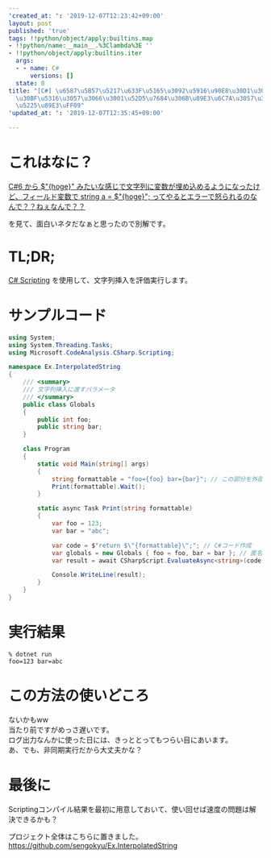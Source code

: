 ```yaml
---
'created_at: ': '2019-12-07T12:23:42+09:00'
layout: post
published: 'true'
tags: !!python/object/apply:builtins.map
- !!python/name:__main__.%3Clambda%3E ''
- !!python/object/apply:builtins.iter
  args:
  - - name: C#
      versions: []
  state: 0
title: "[C#] \u6587\u5B57\u5217\u633F\u5165\u3092\u5916\u90E8\u30D1\u30E9\u30E1\u30FC\
  \u30BF\u5316\u3057\u3066\u3001\u52D5\u7684\u306B\u89E3\u6C7A\u3057\u305F\u3044\uFF08\
  \u5225\u89E3\uFF09"
'updated_at: ': '2019-12-07T12:35:45+09:00'

---
```

# これはなに？  
  
[C#6 から $"{hoge}" みたいな感じで文字列に変数が埋め込めるようになったけど、フィールド変数で string a = $"{hoge}"; ってやるとエラーで怒られるのなんで？？ねぇなんで？？](https://qiita.com/divideby_zero/items/70fb77fca07fd9e4fac1)  
  
を見て、面白いネタだなぁと思ったので別解です。  
  
# TL;DR;  
  
[C# Scripting](https://www.nuget.org/packages/Microsoft.CodeAnalysis.CSharp.Scripting/3.5.0-beta1-final) を使用して、文字列挿入を評価実行します。  
  
# サンプルコード  
  
```c#
using System;
using System.Threading.Tasks;
using Microsoft.CodeAnalysis.CSharp.Scripting;

namespace Ex.InterpolatedString
{
    /// <summary>
    /// 文字列挿入に渡すパラメータ
    /// </summary>    
    public class Globals
    {
        public int foo;
        public string bar;
    }

    class Program
    {
        static void Main(string[] args)
        {
            string formattable = "foo={foo} bar={bar}"; // この部分を外部の設定ファイル等にする
            Print(formattable).Wait();
        }

        static async Task Print(string formattable)
        {
            var foo = 123;
            var bar = "abc";

            var code = $"return $\"{formattable}\";"; // C#コード作成
            var globals = new Globals { foo = foo, bar = bar }; // 匿名型にしたいけれど、アクセスできないのでこうしてます
            var result = await CSharpScript.EvaluateAsync<string>(code, globals: globals);

            Console.WriteLine(result);
        }
    }
}
```  
  
  
# 実行結果  
  
```shell-session
% dotnet run
foo=123 bar=abc
```  
  
# この方法の使いどころ  
  
ないかもww  
当たり前ですがめっさ遅いです。  
ログ出力なんかに使った日には、きっととってもつらい目にあいます。  
あ、でも、非同期実行だから大丈夫かな？  
  
  
# 最後に  
  
Scriptingコンパイル結果を最初に用意しておいて、使い回せば速度の問題は解決できるかも？  
  
プロジェクト全体はこちらに置きました。  
https://github.com/sengokyu/Ex.InterpolatedString  
